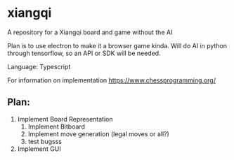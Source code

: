 # xiangqi
A repository for a Xiangqi board and game without the AI

Plan is to use electron to make it a browser game kinda. Will do AI in python through tensorflow, so an API or SDK will be needed.



Language: Typescript

For information on implementation
https://www.chessprogramming.org/

## Plan:
1. Implement Board Representation
    1. Implement Bitboard
    2. Implement move generation (legal moves or all?)
    3. test bugsss
2. Implement GUI